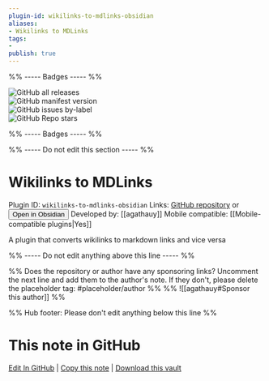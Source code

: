```yaml
---
plugin-id: wikilinks-to-mdlinks-obsidian
aliases:
- Wikilinks to MDLinks
tags: 
- 
publish: true
---
```


%% ----- Badges ----- %%

![GitHub all releases](https://img.shields.io/github/downloads/agathauy/wikilinks-to-mdlinks-obsidian/total?color=573E7A&logo=github&style=for-the-badge)   
![GitHub manifest version](https://img.shields.io/github/manifest-json/v/agathauy/wikilinks-to-mdlinks-obsidian?color=573E7A&logo=github&style=for-the-badge)   
![GitHub issues by-label](https://img.shields.io/github/issues/agathauy/wikilinks-to-mdlinks-obsidian/help%20wanted?color=573E7A&logo=github&style=for-the-badge)   
![GitHub Repo stars](https://img.shields.io/github/stars/agathauy/wikilinks-to-mdlinks-obsidian?color=573E7A&logo=github&style=for-the-badge)

%% ----- Badges ----- %%

%% ----- Do not edit this section ----- %%

# Wikilinks to MDLinks

Plugin ID: `wikilinks-to-mdlinks-obsidian`
Links: [GitHub repository](https://github.com/agathauy/wikilinks-to-mdlinks-obsidian) or [<button id=HH>Open in Obsidian</button>](obsidian://show-plugin?id=wikilinks-to-mdlinks-obsidian)
Developed by: [[agathauy]]
Mobile compatible: [[Mobile-compatible plugins|Yes]]

A plugin that converts wikilinks to markdown links and vice versa

%% ----- Do not edit anything above this line ----- %% 

%% Does the repository or author have any sponsoring links? Uncomment the next line and add them to the author's note. If they don't, please delete the placeholder tag: #placeholder/author %%
%% ![[agathauy#Sponsor this author]] %%

%% Hub footer: Please don't edit anything below this line %%

# This note in GitHub

<span class="git-footer">[Edit In GitHub](https://github.dev/obsidian-community/obsidian-hub/blob/main/02%20-%20Community%20Expansions/02.05%20All%20Community%20Expansions/Plugins/wikilinks-to-mdlinks-obsidian.md "git-hub-edit-note") | [Copy this note](https://raw.githubusercontent.com/obsidian-community/obsidian-hub/main/02%20-%20Community%20Expansions/02.05%20All%20Community%20Expansions/Plugins/wikilinks-to-mdlinks-obsidian.md "git-hub-copy-note") | [Download this vault](https://github.com/obsidian-community/obsidian-hub/archive/refs/heads/main.zip "git-hub-download-vault") </span>
